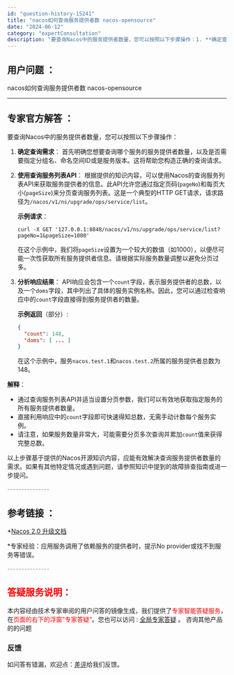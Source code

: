 ```yaml
---
id: "question-history-15241"
title: "nacos如何查询服务提供者数 nacos-opensource"
date: "2024-06-12"
category: "expertConsultation"
description: "要查询Nacos中的服务提供者数量，您可以按照以下步骤操作：1. **确定查询需求**：   首先明确您想要查询哪个服务的服务提供者数量，以及是否需要指定分组名、命名空间ID或是服务版本。这将帮助您构造正确的查询请求。2. **使用查询服务列表API**：   根据提供的知识内容，可以使用Nacos"
---
```


## 用户问题 ： 
 nacos如何查询服务提供者数 nacos-opensource 

---------------
## 专家官方解答 ：

要查询Nacos中的服务提供者数量，您可以按照以下步骤操作：

1. **确定查询需求**：
   首先明确您想要查询哪个服务的服务提供者数量，以及是否需要指定分组名、命名空间ID或是服务版本。这将帮助您构造正确的查询请求。

2. **使用查询服务列表API**：
   根据提供的知识内容，可以使用Nacos的查询服务列表API来获取服务提供者的信息。此API允许您通过指定页码(`pageNo`)和每页大小(`pageSize`)来分页查询服务列表。这是一个典型的HTTP GET请求，请求路径为`/nacos/v1/ns/upgrade/ops/service/list`。

   **示例请求**：
   ```shell
   curl -X GET '127.0.0.1:8848/nacos/v1/ns/upgrade/ops/service/list?pageNo=1&pageSize=1000'
   ```
   在这个示例中，我们将`pageSize`设置为一个较大的数值（如1000），以便尽可能一次性获取所有服务提供者信息。请根据实际服务数量调整以避免分页过多。

3. **分析响应结果**：
   API响应会包含一个`count`字段，表示服务提供者的总数，以及一个`doms`字段，其中列出了具体的服务实例名称。因此，您可以通过检查响应中的`count`字段直接得到服务提供者的数量。

   **示例返回**（部分）:
   ```json
   {
     "count": 148,
     "doms": [ ... ]
   }
   ```
   在这个示例中，服务`nacos.test.1`和`nacos.test.2`所属的服务提供者总数为148。

**解释**：
- 通过查询服务列表API并适当设置分页参数，我们可以有效地获取指定服务的所有服务提供者数量。
- 直接利用响应中的`count`字段即可快速得知总数，无需手动计数每个服务实例。
- 请注意，如果服务数量非常大，可能需要分页多次查询并累加`count`值来获得完整总数。

以上步骤基于提供的Nacos开源知识内容，应能有效解决查询服务提供者数量的需求。如果有其他特定情况或遇到问题，请参照知识中提到的故障排查指南或进一步提问。


<font color="#949494">---------------</font> 


## 参考链接 ：

*[Nacos 2.0 升级文档](https://nacos.io/docs/latest/upgrading/200-upgrading)
 
 *专家经验：应用服务调用了依赖服务的提供者时，提示No provider或找不到服务等错误。 


 <font color="#949494">---------------</font> 
 


## <font color="#FF0000">答疑服务说明：</font> 

本内容经由技术专家审阅的用户问答的镜像生成，我们提供了<font color="#FF0000">专家智能答疑服务</font>，在<font color="#FF0000">页面的右下的浮窗”专家答疑“</font>。您也可以访问 : [全局专家答疑](https://opensource.alibaba.com/chatBot) 。 咨询其他产品的的问题

### 反馈
如问答有错漏，欢迎点：[差评](https://ai.nacos.io/user/feedbackByEnhancerGradePOJOID?enhancerGradePOJOId=15264)给我们反馈。
